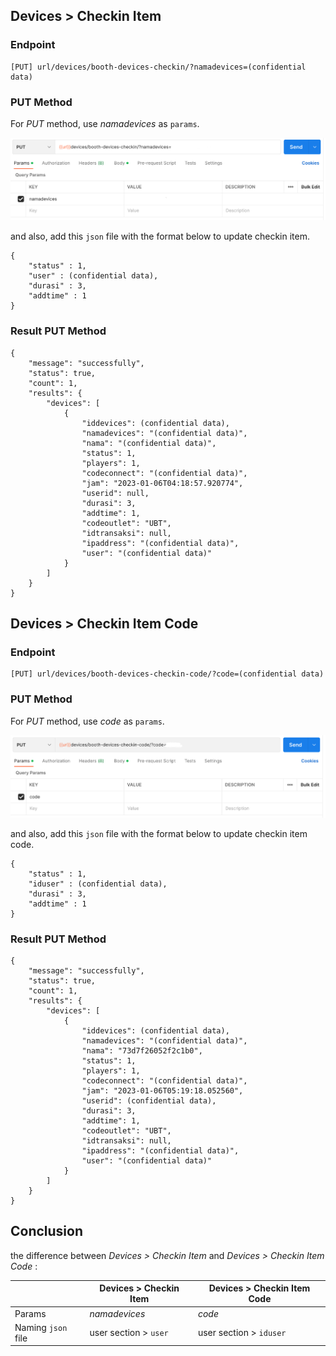 ## Devices > Checkin Item

### Endpoint
````
[PUT] url/devices/booth-devices-checkin/?namadevices=(confidential data)
````

### PUT Method
For *PUT* method, use *namadevices* as ``params``.

![put_checkinitem](paramsputcheckinitem.png)

and also, add this ``json`` file with the format below to update checkin item.
````
{
    "status" : 1,
    "user" : (confidential data),
    "durasi" : 3,
    "addtime" : 1
}
```` 

### Result PUT Method
````
{
    "message": "successfully",
    "status": true,
    "count": 1,
    "results": {
        "devices": [
            {
                "iddevices": (confidential data),
                "namadevices": "(confidential data)",
                "nama": "(confidential data)",
                "status": 1,
                "players": 1,
                "codeconnect": "(confidential data)",
                "jam": "2023-01-06T04:18:57.920774",
                "userid": null,
                "durasi": 3,
                "addtime": 1,
                "codeoutlet": "UBT",
                "idtransaksi": null,
                "ipaddress": "(confidential data)",
                "user": "(confidential data)"
            }
        ]
    }
}
````

## Devices > Checkin Item Code

### Endpoint
````
[PUT] url/devices/booth-devices-checkin-code/?code=(confidential data)
````

### PUT Method
For *PUT* method, use *code* as ``params``.

![put_checkinitemcode](paramsputcheckinitemcode.png)

and also, add this ``json`` file with the format below to update checkin item code.
````
{
    "status" : 1,
    "iduser" : (confidential data),
    "durasi" : 3,
    "addtime" : 1
}
```` 

### Result PUT Method
````
{
    "message": "successfully",
    "status": true,
    "count": 1,
    "results": {
        "devices": [
            {
                "iddevices": (confidential data),
                "namadevices": "(confidential data)",
                "nama": "73d7f26052f2c1b0",
                "status": 1,
                "players": 1,
                "codeconnect": "(confidential data)",
                "jam": "2023-01-06T05:19:18.052560",
                "userid": (confidential data),
                "durasi": 3,
                "addtime": 1,
                "codeoutlet": "UBT",
                "idtransaksi": null,
                "ipaddress": "(confidential data)",
                "user": "(confidential data)"
            }
        ]
    }
}
````

## Conclusion 
the difference between *Devices > Checkin Item* and *Devices > Checkin Item Code* :

|                    | **Devices > Checkin Item** | **Devices > Checkin Item Code** |
| ------------------ | -------------------------- | ------------------------------- |
| Params             |      *namadevices*         |             *code*              |
| Naming `json` file |   user section >  `user`   |     user section >  `iduser`    |
